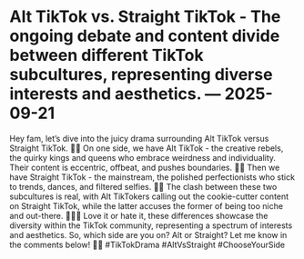 # Alt TikTok vs. Straight TikTok - The ongoing debate and content divide between different TikTok subcultures, representing diverse interests and aesthetics. — 2025-09-21

Hey fam, let’s dive into the juicy drama surrounding Alt TikTok versus Straight TikTok. 🌈🔥 On one side, we have Alt TikTok - the creative rebels, the quirky kings and queens who embrace weirdness and individuality. Their content is eccentric, offbeat, and pushes boundaries. 🤪💥 Then we have Straight TikTok - the mainstream, the polished perfectionists who stick to trends, dances, and filtered selfies. 💃📸 The clash between these two subcultures is real, with Alt TikTokers calling out the cookie-cutter content on Straight TikTok, while the latter accuses the former of being too niche and out-there. 🤷‍♀️💅 Love it or hate it, these differences showcase the diversity within the TikTok community, representing a spectrum of interests and aesthetics. So, which side are you on? Alt or Straight? Let me know in the comments below! 🌟✨ #TikTokDrama #AltVsStraight #ChooseYourSide